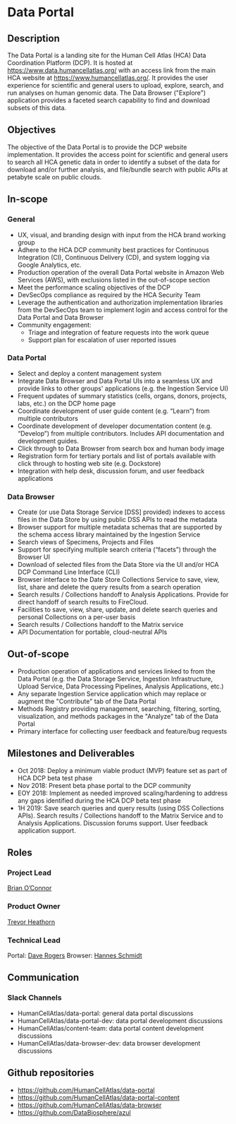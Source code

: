 # Data Portal


## Description
The Data Portal is a landing site for the Human Cell Atlas (HCA) Data Coordination Platform (DCP). It is hosted at https://www.data.humancellatlas.org/ with an access link from the main HCA website at https://www.humancellatlas.org/. It provides the user experience for scientific and general users to upload, explore, search, and run analyses on human genomic data. The Data Browser ("Explore") application provides a faceted search capability to find and download subsets of this data.

## Objectives
The objective of the Data Portal is to provide the DCP website implementation. It provides the access point for scientific and general users to search all HCA genetic data in order to identify a subset of the data for download and/or further analysis, and file/bundle search with public APIs at petabyte scale on public clouds.

## In-scope
### General
* UX, visual, and branding design with input from the HCA brand working group
* Adhere to the HCA DCP community best practices for Continuous Integration (CI), Continuous Delivery (CD), and system logging via Google Analytics, etc.
* Production operation of the overall Data Portal website in Amazon Web Services (AWS), with exclusions listed in the out-of-scope section
* Meet the performance scaling objectives of the DCP
* DevSecOps compliance as required by the HCA Security Team
* Leverage the authentication and authorization implementation libraries from the DevSecOps team to implement login and access control for the Data Portal and Data Browser
* Community engagement:
   * Triage and integration of feature requests into the work queue 
   * Support plan for escalation of user reported issues
### Data Portal
* Select and deploy a content management system
* Integrate Data Browser and Data Portal UIs into a seamless UX and provide links to other groups' applications (e.g. the Ingestion Service UI)
* Frequent updates of summary statistics (cells, organs, donors, projects, labs, etc.) on the DCP home page
* Coordinate development of user guide content (e.g. “Learn”) from multiple contributors
* Coordinate development of developer documentation content (e.g. “Develop”) from multiple contributors. Includes API documentation and development guides.
* Click through to Data Browser from search box and human body image
* Registration form for tertiary portals and list of portals available with click through to hosting web site (e.g. Dockstore)
* Integration with help desk, discussion forum, and user feedback applications
### Data Browser
* Create (or use Data Storage Service [DSS] provided) indexes to access files in the Data Store by using public DSS APIs to read the metadata
* Browser support for multiple metadata schemas that are supported by the schema access library maintained by the Ingestion Service
* Search views of Specimens, Projects and Files
* Support for specifying multiple search criteria (“facets”) through the Browser UI
* Download of selected files from the Data Store via the UI and/or HCA DCP Command Line Interface (CLI)
* Browser interface to the Date Store Collections Service to save, view, list, share and delete the query results from a search operation
* Search results / Collections handoff to Analysis Applications. Provide for direct handoff of search results to FireCloud.
* Facilities to save, view, share, update, and delete search queries and personal Collections on a per-user basis
* Search results / Collections handoff to the Matrix service
* API Documentation for portable, cloud-neutral APIs

## Out-of-scope
* Production operation of applications and services linked to from the Data Portal (e.g. the Data Storage Service, Ingestion Infrastructure, Upload Service, Data Processing Pipelines, Analysis Applications, etc.)
* Any separate Ingestion Service application which may replace or augment the "Contribute" tab of the Data Portal
* Methods Registry providing management, searching, filtering, sorting, visualization, and methods packages in the "Analyze" tab of the Data Portal
* Primary interface for collecting user feedback and feature/bug requests

## Milestones and Deliverables
* Oct 2018:  Deploy a minimum viable product (MVP) feature set as part of HCA DCP beta test phase
* Nov 2018:  Present beta phase portal to the DCP community
* EOY 2018:  Implement as needed improved scaling/hardening to address any gaps identified during the HCA DCP beta test phase
* 1H  2019:  Save search queries and query results (using DSS Collections APIs). Search results / Collections handoff to the Matrix Service and to Analysis Applications. Discussion forums support. User feedback application support.

## Roles

### Project Lead
[Brian O’Connor](mailto:brocono@ucsc.edu) 

### Product Owner
[Trevor Heathorn](mailto:theathor@ucsc.edu) 

### Technical Lead
Portal: [Dave Rogers](mailto:dave@clevercanary.com)
Browser: [Hannes Schmidt](mailto:hannes@ucsc.edu)

## Communication

### Slack Channels
* HumanCellAtlas/data-portal: general data portal discussions
* HumanCellAtlas/data-portal-dev: data portal development discussions
* HumanCellAtlas/content-team: data portal content development discussions
* HumanCellAtlas/data-browser-dev: data browser development discussions

## Github repositories
* https://github.com/HumanCellAtlas/data-portal
* https://github.com/HumanCellAtlas/data-portal-content
* https://github.com/HumanCellAtlas/data-browser
* https://github.com/DataBiosphere/azul
